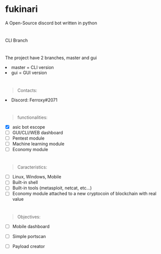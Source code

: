 # fukinari
A Open-Source discord bot written in python
#
CLI Branch
#
The project have 2 branches, master and gui
<li>master = CLI version</li>
<li>gui = GUI version</li>

#

>Contacts:
<li>Discord: Ferroxy#2071</li>
  
#

>functionalities:

- [x] asic bot escope
- [ ] GUI/CLI/WEB dashboard
- [ ] Pentest module
- [ ] Machine learning module
- [ ] Economy module

#

>Caracteristics:

- [ ] Linux, Windows, Mobile
- [ ] Built-in shell
- [ ] Built-in tools (metasploit, netcat, etc...)
- [ ] Economy module attached to a new cryptocoin of blockchain with real value

#

>Objectives:

- [ ] Mobile dashboard
- [ ] Simple portscan
- [ ] Payload creator


